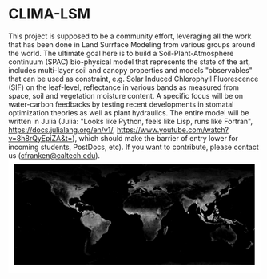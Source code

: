 # CLIMA-LSM
This project is supposed to be a community effort, leveraging all the work that has been done in Land Surrface Modeling from various groups around the world. The ultimate goal here is to build a Soil-Plant-Atmosphere continuum (SPAC) bio-physical model that represents the state of the art, includes multi-layer soil and canopy properties and models "observables" that can be used as constraint, e.g. Solar Induced Chlorophyll Fluorescence (SIF) on the leaf-level, reflectance in various bands as measured from space, soil and vegetation moisture content. A specific focus will be on water-carbon feedbacks by testing recent developments in stomatal optimization theories as well as plant hydraulics.
The entire model will be written in Julia (Julia: "Looks like Python, feels like Lisp, runs like Fortran", https://docs.julialang.org/en/v1/, https://www.youtube.com/watch?v=8h8rQyEpiZA&t=), which should make the barrier of entry lower for incoming students, PostDocs, etc). If you want to contribute, please contact us (cfranken@caltech.edu).
![Fluorescence from Space](pics/world_sif.jpg?raw=true "SIF from Space")
